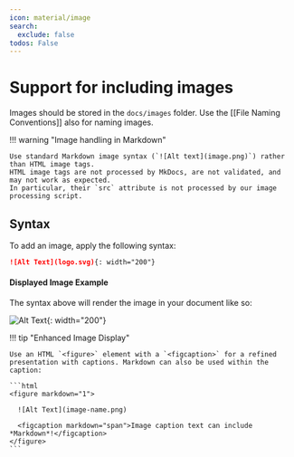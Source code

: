 ```yaml
---
icon: material/image
search:
  exclude: false
todos: False
---
```


# Support for including images

Images should be stored in the `docs/images` folder.
Use the [[File Naming Conventions]] also for naming images.

!!! warning "Image handling in Markdown"

    Use standard Markdown image syntax (`![Alt text](image.png)`) rather than HTML image tags.
    HTML image tags are not processed by MkDocs, are not validated, and may not work as expected.
    In particular, their `src` attribute is not processed by our image processing script.

## Syntax

To add an image, apply the following syntax:

```markdown
![Alt Text](logo.svg){: width="200"}
```


#### Displayed Image Example

The syntax above will render the image in your document like so:

![Alt Text](logo.svg){: width="200"}

!!! tip "Enhanced Image Display"

    Use an HTML `<figure>` element with a `<figcaption>` for a refined presentation with captions. Markdown can also be used within the caption:

    ```html
    <figure markdown="1">

      ![Alt Text](image-name.png)

      <figcaption markdown="span">Image caption text can include *Markdown*!</figcaption>
    </figure>
    ```
